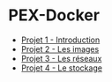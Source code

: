 # PEX-Docker

- [Projet 1 - Introduction](./Project-1-Introduction/README.md)
- [Projet 2 - Les images](./Project-2-Images/README.md)
- [Projet 3 - Les réseaux](./Project-3-Networks/README.md)
- [Projet 4 - Le stockage](./Project-4-Storage/README.md)

